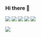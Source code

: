 ### Hi there 👋

<!--
**AllveGit/AllveGit** is a ✨ _special_ ✨ repository because its `README.md` (this file) appears on your GitHub profile.

Here are some ideas to get you started:

- 🔭 I’m currently working on ...
- 🌱 I’m currently learning ...
- 👯 I’m looking to collaborate on ...
- 🤔 I’m looking for help with ...
- 💬 Ask me about ...
- 📫 How to reach me: ...
- 😄 Pronouns: ...
- ⚡ Fun fact: ...
-->

<img src = "https://img.shields.io/badge/-C-A8B9CC?style=flat-square&logo=C&logoColor=white"/> <img src = "https://img.shields.io/badge/-C++-00599C?style=flat-square&logo=c%2B%2B&logoColor=white"/> <img src = "https://img.shields.io/badge/-CSharp-239120?style=flat-square&logo=C%20Sharp&logoColor=white"/> <img src = "https://img.shields.io/badge/-Go-00ADD8?style=flat-square&logo=Go&logoColor=white"/> <img src = "https://img.shields.io/badge/-Rust-000000?style=flat-square&logo=Rust&logoColor=white"/>

<img src = "https://img.shields.io/badge/-Unity-FFFFFF?style=flat-square&logo=c%2B%2B&logoColor=black"/>
